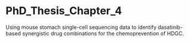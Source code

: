 # PhD_Thesis_Chapter_4
Using mouse stomach single-cell sequencing data to identify dasatinib-based synergistic drug combinations for the chemoprevention of HDGC.
